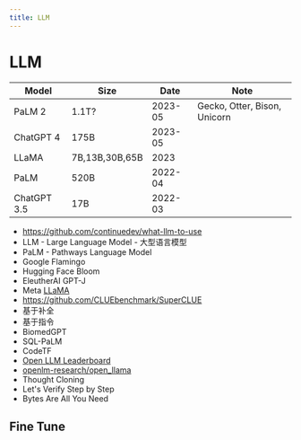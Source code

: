 ```yaml
---
title: LLM
---
```


# LLM

| Model       | Size           | Date    | Note                         |
| ----------- | -------------- | ------- | ---------------------------- |
| PaLM 2      | 1.1T?          | 2023-05 | Gecko, Otter, Bison, Unicorn |
| ChatGPT 4   | 175B           | 2023-05 |
| LLaMA       | 7B,13B,30B,65B | 2023    |
| PaLM        | 520B           | 2022-04 |
| ChatGPT 3.5 | 17B            | 2022-03 |

- https://github.com/continuedev/what-llm-to-use
- LLM - Large Language Model - 大型语言模型
- PaLM - Pathways Language Model
- Google Flamingo
- Hugging Face Bloom
- EleutherAI GPT-J
- Meta [LLaMA](./llama.md)
- https://github.com/CLUEbenchmark/SuperCLUE
- 基于补全
- 基于指令
- BiomedGPT
- SQL-PaLM
- CodeTF
- [Open LLM Leaderboard](https://huggingface.co/spaces/HuggingFaceH4/open_llm_leaderboard)
- [openlm-research/open_llama](https://github.com/openlm-research/open_llama)
- Thought Cloning
- Let's Verify Step by Step
- Bytes Are All You Need

## Fine Tune
